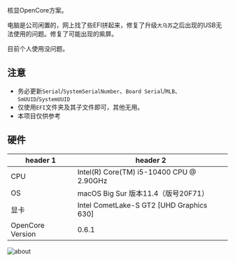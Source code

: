 核显OpenCore方案。

电脑是公司闲置的，网上找了些EFI拼起来，修复了升级`大乌苏`之后出现的USB无法使用的问题。修复了可能出现的紫屏。

目前个人使用没问题。

## 注意

- 务必更新`Serial`/`SystemSerialNumber`、`Board Serial`/`MLB`、`SmUUID`/`SystemUUID`
- 仅使用`EFI`文件夹及其子文件即可，其他无用。
- 本项目仅供参考

## 硬件

header 1 | header 2
---|---
CPU | Intel(R) Core(TM) i5-10400 CPU @ 2.90GHz
OS | macOS Big Sur 版本11.4（版号20F71）
显卡 | Intel CometLake-S GT2 [UHD Graphics 630]
OpenCore Version | 0.6.1

![about](https://ruibty.github.io/Gigabyte-B460M-DS3H-Hackintosh/docs/about.jpg)

